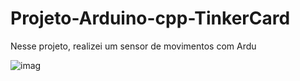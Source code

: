 # Projeto-Arduino-cpp-TinkerCard

  Nesse projeto, realizei um sensor de movimentos com Ardu
  
![imag](https://github.com/user-attachments/assets/a318b6ee-bb10-40b8-add4-95fb8471fec1)
